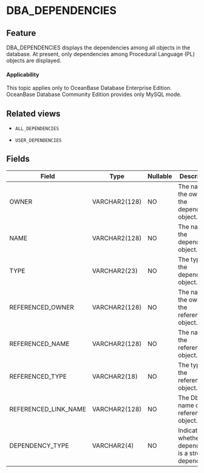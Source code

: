 # DBA_DEPENDENCIES

## Feature

DBA_DEPENDENCIES displays the dependencies among all objects in the database. At present, only dependencies among Procedural Language (PL) objects are displayed.

<main id="notice" >
    <h4>Applicability</h4>
    <p>This topic applies only to OceanBase Database Enterprise Edition. OceanBase Database Community Edition provides only MySQL mode. </p>
  </main>

## Related views

* `ALL_DEPENDENCIES`

* `USER_DEPENDENCIES`

## Fields

| **Field**            | **Type**      | **Nullable** | **Description**                                          |
|----------------------|---------------|--------------|----------------------------------------------------------|
| OWNER                | VARCHAR2(128) | NO           | The name of the owner of the dependent object.           |
| NAME                 | VARCHAR2(128) | NO           | The name of the dependent object.                        |
| TYPE                 | VARCHAR2(23)  | NO           | The type of the dependent object.                        |
| REFERENCED_OWNER     | VARCHAR2(128) | NO           | The name of the owner of the referenced object.          |
| REFERENCED_NAME      | VARCHAR2(128) | NO           | The name of the referenced object.                       |
| REFERENCED_TYPE      | VARCHAR2(18)  | NO           | The type of the referenced object.                       |
| REFERENCED_LINK_NAME | VARCHAR2(128) | NO           | The Dblink name of the referenced object.                |
| DEPENDENCY_TYPE      | VARCHAR2(4)   | NO           | Indicates whether the dependency is a strong dependency. |
